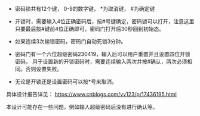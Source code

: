 - 密码锁共有12个键， 0-9的数字键， *为取消键， #为确定键

- 开锁时，需要输入4位正确密码后，按#号键确定，密码锁可以打开，注意这里只要最后按#键前4位正确即可，密码门打开后30秒回到初始态。

- 如果连续3次输错密码，密码门自动死锁3分钟。

- 密码门有一个六位超级密码230419，输入后可以用户重置并且设置四位开锁密码， 用于设置新的开锁密码时，需要连续输入两次并按#确认，两次必须相同。否则设置失败。

- 无论是开锁还是设置密码可以按*号来取消。

具体设计报告详见：
https://www.cnblogs.com/vv123/p/17436195.html

本设计可能存在一些问题，例如输入超级密码后没有进行确认等。
